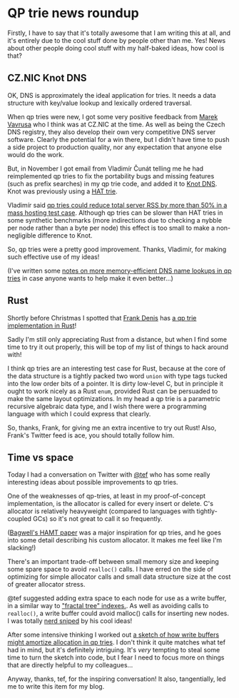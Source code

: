QP trie news roundup
====================

Firstly, I have to say that it's totally awesome that I am writing
this at all, and it's entirely due to the cool stuff done by people
other than me. Yes! News about other people doing cool stuff with my
half-baked ideas, how cool is that?


CZ.NIC Knot DNS
---------------

OK, DNS is approximately the ideal application for tries. It needs a
data structure with key/value lookup and lexically ordered traversal.

When qp tries were new, I got some very positive feedback from [Marek
Vavrusa](https://twitter.com/vavrusam) who I think was at CZ.NIC at
the time. As well as being the Czech DNS registry, they also develop
their own very competitive DNS server software. Clearly the potential
for a win there, but I didn't have time to push a side project to
production quality, nor any expectation that anyone else would do the
work.

But, in November I got email from Vladimír Čunát telling me he had
reimplemented qp tries to fix the portability bugs and missing features
(such as prefix searches) in my qp trie code, and added it to [Knot
DNS](https://www.knot-dns.cz). Knot was previously using a [HAT
trie](https://en.wikipedia.org/wiki/HAT-trie).

Vladimír said [qp tries could reduce total server RSS by more than 50%
in a mass hosting test
case](https://gitlab.labs.nic.cz/labs/knot/merge_requests/574).
Although qp tries can be slower than HAT tries in some synthetic
benchmarks (more indirections due to checking a nybble per node rather
than a byte per node) this effect is too small to make a
non-negligible difference to Knot.

So, qp tries were a pretty good improvement. Thanks, Vladimír,
for making such effective use of my ideas!

(I've written some [notes on more memory-efficient DNS name lookups in
qp tries](http://dotat.at/prog/qp/notes-dns.html) in case anyone wants
to help make it even better...)


Rust
----

Shortly before Christmas I spotted that [Frank
Denis](https://twitter.com/jedisct1/) has [a qp trie implementation in
Rust](https://github.com/jedisct1/rust-qptrie)!

Sadly I'm still only appreciating Rust from a distance, but when I
find some time to try it out properly, this will be top of my list of
things to hack around with!

I think qp tries are an interesting test case for Rust, because at the
core of the data structure is a tightly packed two word `union` with
type tags tucked into the low order bits of a pointer. It is dirty
low-level C, but in principle it ought to work nicely as a Rust
`enum`, provided Rust can be persuaded to make the same layout
optimizations. In my head a qp trie is a parametric recursive
algebraic data type, and I wish there were a programming language with
which I could express that clearly.

So, thanks, Frank, for giving me an extra incentive to try out Rust!
Also, Frank's Twitter feed is ace, you should totally follow him.


Time vs space
-------------

Today I had a conversation on Twitter with
[@tef](https://twitter.com/tef_ebooks) who has some really interesting
ideas about possible improvements to qp tries.

One of the weaknesses of qp-tries, at least in my proof-of-concept
implementation, is the allocator is called for every insert or delete.
C's allocator is relatively heavyweight (compared to languages with
tightly-coupled GCs) so it's not great to call it so frequently.

([Bagwell's HAMT
paper](https://infoscience.epfl.ch/record/64398/files/idealhashtrees.pdf)
was a major inspiration for qp tries, and he goes into some detail
describing his custom allocator. It makes me feel like I'm slacking!)

There's an important trade-off between small memory size and keeping
some spare space to avoid `realloc()` calls. I have erred on the side of
optimizing for simple allocator calls and small data structure size at
the cost of greater allocator stress.

@tef suggested adding extra space to each node for use as a write
buffer, in a similar way to ["fractal tree"
indexes.](https://www.percona.com/files/presentations/percona-live/PLMCE2012/PLMCE2012-The_Right_Read_Optimization_is_Actually_Write_Optimization.pdf).
As well as avoiding calls to `realloc()`, a write buffer could avoid
malloc() calls for inserting new nodes. I was totally [nerd
sniped](https://xkcd.com/356/) by his cool ideas!

After some intensive thinking I worked out [a sketch of how write
buffers might amortize allocation in qp
tries](http://dotat.at/prog/qp/notes-write-buffer.html). I don't think
it quite matches what tef had in mind, but it's definitely intriguing.
It's *very* tempting to steal some time to turn the sketch into code,
but I fear I need to focus more on things that are directly helpful to
my colleagues...

Anyway, thanks, tef, for the inspiring conversation! It also,
tangentially, led me to write this item for my blog.
